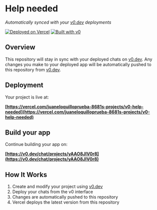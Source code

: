 # Help needed

*Automatically synced with your [v0.dev](https://v0.dev) deployments*

[![Deployed on Vercel](https://img.shields.io/badge/Deployed%20on-Vercel-black?style=for-the-badge&logo=vercel)](https://vercel.com/juaneloquilloprueba-8681s-projects/v0-help-needed)
[![Built with v0](https://img.shields.io/badge/Built%20with-v0.dev-black?style=for-the-badge)](https://v0.dev/chat/projects/yAAO8JIV0r8)

## Overview

This repository will stay in sync with your deployed chats on [v0.dev](https://v0.dev).
Any changes you make to your deployed app will be automatically pushed to this repository from [v0.dev](https://v0.dev).

## Deployment

Your project is live at:

**[https://vercel.com/juaneloquilloprueba-8681s-projects/v0-help-needed](https://vercel.com/juaneloquilloprueba-8681s-projects/v0-help-needed)**

## Build your app

Continue building your app on:

**[https://v0.dev/chat/projects/yAAO8JIV0r8](https://v0.dev/chat/projects/yAAO8JIV0r8)**

## How It Works

1. Create and modify your project using [v0.dev](https://v0.dev)
2. Deploy your chats from the v0 interface
3. Changes are automatically pushed to this repository
4. Vercel deploys the latest version from this repository